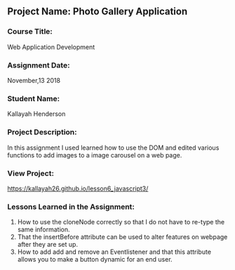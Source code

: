 ## Project Name:  Photo Gallery Application

### Course Title:
Web Application Development

### Assignment Date:  
November,13 2018

### Student Name:  
Kallayah Henderson 

### Project Description:
In this assignment I used learned how to use the DOM and edited various functions to add images to a image carousel on a web page.

### View Project:
https://kallayah26.github.io/lesson6_javascript3/

### Lessons Learned in the Assignment:
1. How to use the cloneNode correctly so that I do not have to re-type the same information.
2. That the insertBefore attribute can be used to alter features on webpage after they are set up.
3. How to add add and remove an Eventlistener and that this attribute allows you to make a button dynamic for an end user. 

